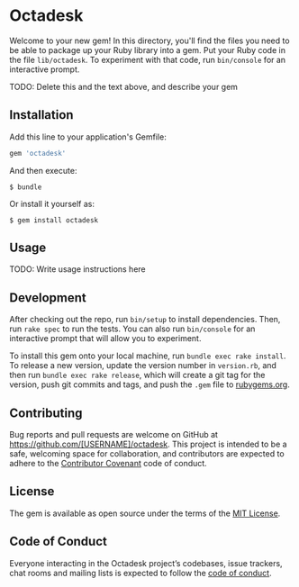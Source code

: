 # Octadesk

Welcome to your new gem! In this directory, you'll find the files you need to be able to package up your Ruby library into a gem. Put your Ruby code in the file `lib/octadesk`. To experiment with that code, run `bin/console` for an interactive prompt.

TODO: Delete this and the text above, and describe your gem

## Installation

Add this line to your application's Gemfile:

```ruby
gem 'octadesk'
```

And then execute:

    $ bundle

Or install it yourself as:

    $ gem install octadesk

## Usage

TODO: Write usage instructions here

## Development

After checking out the repo, run `bin/setup` to install dependencies. Then, run `rake spec` to run the tests. You can also run `bin/console` for an interactive prompt that will allow you to experiment.

To install this gem onto your local machine, run `bundle exec rake install`. To release a new version, update the version number in `version.rb`, and then run `bundle exec rake release`, which will create a git tag for the version, push git commits and tags, and push the `.gem` file to [rubygems.org](https://rubygems.org).

## Contributing

Bug reports and pull requests are welcome on GitHub at https://github.com/[USERNAME]/octadesk. This project is intended to be a safe, welcoming space for collaboration, and contributors are expected to adhere to the [Contributor Covenant](http://contributor-covenant.org) code of conduct.

## License

The gem is available as open source under the terms of the [MIT License](https://opensource.org/licenses/MIT).

## Code of Conduct

Everyone interacting in the Octadesk project’s codebases, issue trackers, chat rooms and mailing lists is expected to follow the [code of conduct](https://github.com/[USERNAME]/octadesk/blob/master/CODE_OF_CONDUCT.md).
